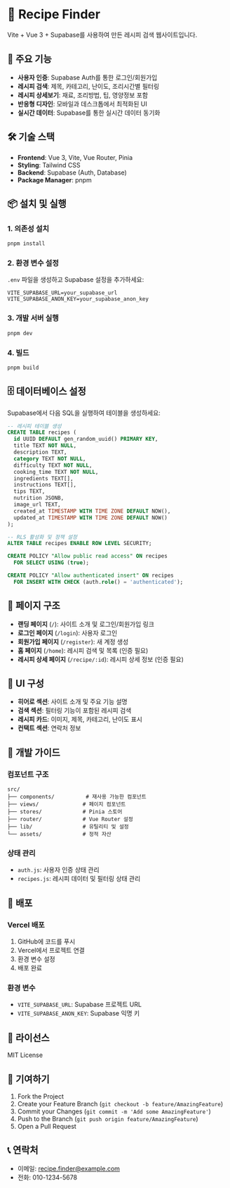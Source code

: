 # 🍳 Recipe Finder

Vite + Vue 3 + Supabase를 사용하여 만든 레시피 검색 웹사이트입니다.

## 🚀 주요 기능

- **사용자 인증**: Supabase Auth를 통한 로그인/회원가입
- **레시피 검색**: 제목, 카테고리, 난이도, 조리시간별 필터링
- **레시피 상세보기**: 재료, 조리방법, 팁, 영양정보 포함
- **반응형 디자인**: 모바일과 데스크톱에서 최적화된 UI
- **실시간 데이터**: Supabase를 통한 실시간 데이터 동기화

## 🛠️ 기술 스택

- **Frontend**: Vue 3, Vite, Vue Router, Pinia
- **Styling**: Tailwind CSS
- **Backend**: Supabase (Auth, Database)
- **Package Manager**: pnpm

## 📦 설치 및 실행

### 1. 의존성 설치
```bash
pnpm install
```

### 2. 환경 변수 설정
`.env` 파일을 생성하고 Supabase 설정을 추가하세요:
```env
VITE_SUPABASE_URL=your_supabase_url
VITE_SUPABASE_ANON_KEY=your_supabase_anon_key
```

### 3. 개발 서버 실행
```bash
pnpm dev
```

### 4. 빌드
```bash
pnpm build
```

## 🗄️ 데이터베이스 설정

Supabase에서 다음 SQL을 실행하여 테이블을 생성하세요:

```sql
-- 레시피 테이블 생성
CREATE TABLE recipes (
  id UUID DEFAULT gen_random_uuid() PRIMARY KEY,
  title TEXT NOT NULL,
  description TEXT,
  category TEXT NOT NULL,
  difficulty TEXT NOT NULL,
  cooking_time TEXT NOT NULL,
  ingredients TEXT[],
  instructions TEXT[],
  tips TEXT,
  nutrition JSONB,
  image_url TEXT,
  created_at TIMESTAMP WITH TIME ZONE DEFAULT NOW(),
  updated_at TIMESTAMP WITH TIME ZONE DEFAULT NOW()
);

-- RLS 활성화 및 정책 설정
ALTER TABLE recipes ENABLE ROW LEVEL SECURITY;

CREATE POLICY "Allow public read access" ON recipes
  FOR SELECT USING (true);

CREATE POLICY "Allow authenticated insert" ON recipes
  FOR INSERT WITH CHECK (auth.role() = 'authenticated');
```

## 📱 페이지 구조

- **랜딩 페이지** (`/`): 사이트 소개 및 로그인/회원가입 링크
- **로그인 페이지** (`/login`): 사용자 로그인
- **회원가입 페이지** (`/register`): 새 계정 생성
- **홈 페이지** (`/home`): 레시피 검색 및 목록 (인증 필요)
- **레시피 상세 페이지** (`/recipe/:id`): 레시피 상세 정보 (인증 필요)

## 🎨 UI 구성

- **히어로 섹션**: 사이트 소개 및 주요 기능 설명
- **검색 섹션**: 필터링 기능이 포함된 레시피 검색
- **레시피 카드**: 이미지, 제목, 카테고리, 난이도 표시
- **컨택트 섹션**: 연락처 정보

## 🔧 개발 가이드

### 컴포넌트 구조
```
src/
├── components/          # 재사용 가능한 컴포넌트
├── views/              # 페이지 컴포넌트
├── stores/             # Pinia 스토어
├── router/             # Vue Router 설정
├── lib/                # 유틸리티 및 설정
└── assets/             # 정적 자산
```

### 상태 관리
- `auth.js`: 사용자 인증 상태 관리
- `recipes.js`: 레시피 데이터 및 필터링 상태 관리

## 🚀 배포

### Vercel 배포
1. GitHub에 코드를 푸시
2. Vercel에서 프로젝트 연결
3. 환경 변수 설정
4. 배포 완료

### 환경 변수
- `VITE_SUPABASE_URL`: Supabase 프로젝트 URL
- `VITE_SUPABASE_ANON_KEY`: Supabase 익명 키

## 📄 라이선스

MIT License

## 🤝 기여하기

1. Fork the Project
2. Create your Feature Branch (`git checkout -b feature/AmazingFeature`)
3. Commit your Changes (`git commit -m 'Add some AmazingFeature'`)
4. Push to the Branch (`git push origin feature/AmazingFeature`)
5. Open a Pull Request

## 📞 연락처

- 이메일: recipe.finder@example.com
- 전화: 010-1234-5678

